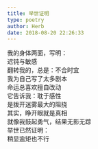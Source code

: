 ```yaml
---  
title: 举世证明  
type: poetry  
author: Herb  
date: 2018-08-20 22:26:33    
---  
```

我的身体两面，写明：  
迟钝与敏感  
翻转我的，总是：不合时宜    
我为自己写了太多剧本  
命运总喜欢擅自改动  
它告诉我：耽于感性  
是拨开迷雾最大的阻挠    
其实，睁开眼就是真相  
就像我鼓起勇气，结果无影无踪  
举世已然证明：  
稍显逾矩也不行  
